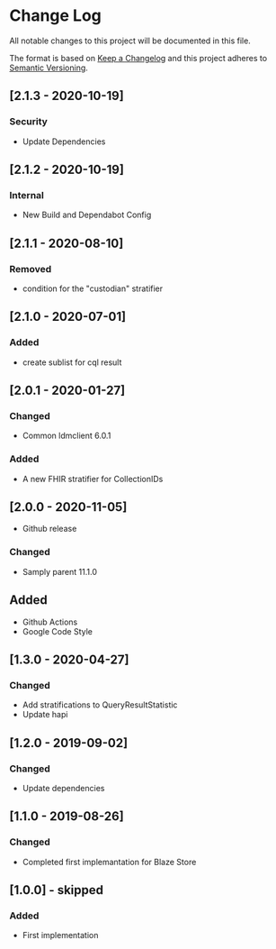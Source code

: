 # Change Log
All notable changes to this project will be documented in this file.

The format is based on [Keep a Changelog](http://keepachangelog.com/)
and this project adheres to [Semantic Versioning](http://semver.org/).

## [2.1.3 - 2020-10-19]
### Security
- Update Dependencies

## [2.1.2 - 2020-10-19]
### Internal
- New Build and Dependabot Config

## [2.1.1 - 2020-08-10]
### Removed
- condition for the "custodian" stratifier

## [2.1.0 - 2020-07-01]
### Added
- create sublist for cql result

## [2.0.1 - 2020-01-27]
### Changed
- Common ldmclient 6.0.1
### Added
- A new FHIR stratifier for CollectionIDs
 
## [2.0.0 - 2020-11-05]
- Github release
### Changed
- Samply parent 11.1.0
## Added
- Github Actions
- Google Code Style

## [1.3.0 - 2020-04-27]
### Changed
- Add stratifications to QueryResultStatistic
- Update hapi

## [1.2.0 - 2019-09-02]
### Changed
- Update dependencies

## [1.1.0 - 2019-08-26]
### Changed
- Completed first implemantation for Blaze Store

## [1.0.0] - skipped
### Added
- First implementation
